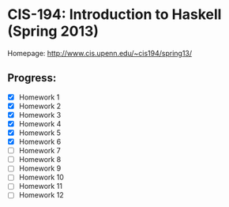 # CIS-194: Introduction to Haskell (Spring 2013)

Homepage: http://www.cis.upenn.edu/~cis194/spring13/

## Progress:
  - [x] Homework 1
  - [x] Homework 2
  - [x] Homework 3
  - [x] Homework 4
  - [x] Homework 5
  - [x] Homework 6
  - [ ] Homework 7  
  - [ ] Homework 8  
  - [ ] Homework 9 
  - [ ] Homework 10
  - [ ] Homework 11
  - [ ] Homework 12